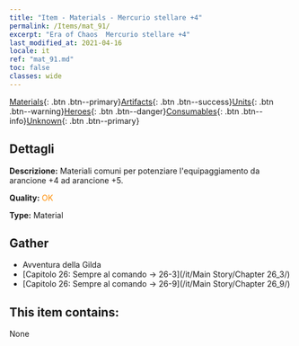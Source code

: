 ```yaml
---
title: "Item - Materials - Mercurio stellare +4"
permalink: /Items/mat_91/
excerpt: "Era of Chaos  Mercurio stellare +4"
last_modified_at: 2021-04-16
locale: it
ref: "mat_91.md"
toc: false
classes: wide
---
```

 [Materials](/it/Items/){: .btn .btn--primary}[Artifacts](/it/Items/Artifacts/){: .btn .btn--success}[Units](/it/Items/Units/){: .btn .btn--warning}[Heroes](/it/Items/Heroes/){: .btn .btn--danger}[Consumables](/it/Items/Consumables/){: .btn .btn--info}[Unknown](/it/Items/Unknown/){: .btn .btn--primary}

## Dettagli
 **Descrizione:** Materiali comuni per potenziare l'equipaggiamento da arancione +4 ad arancione +5.

 **Quality:** <span style="color: #FF8C00">OK</span>

 **Type:** Material

## Gather

*    Avventura della Gilda 
*    [Capitolo 26: Sempre al comando -> 26-3](/it/Main Story/Chapter 26_3/) 
*    [Capitolo 26: Sempre al comando -> 26-9](/it/Main Story/Chapter 26_9/) 

## This item contains:

  None

